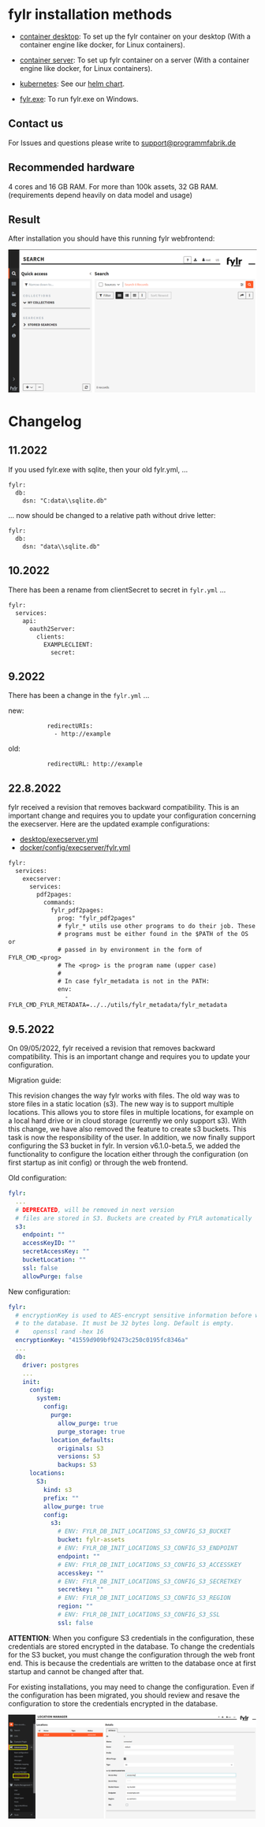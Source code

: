 # fylr installation methods

* [container desktop](desktop/README.md): To set up the fylr container on your desktop (With a container engine like docker, for Linux containers).

* [container server](docker/README.md): To set up fylr container on a server (With a container engine like docker, for Linux containers).

* [kubernetes](https://github.com/programmfabrik/fylr-helm): See our [helm chart](https://github.com/programmfabrik/fylr-helm).

* [fylr.exe](windows/README.md): To run fylr.exe on Windows.

## Contact us

For Issues and questions please write to support@programmfabrik.de

## Recommended hardware

4 cores and 16 GB RAM. For more than 100k assets, 32 GB RAM. (requirements depend heavily on data model and usage)

## Result 

After installation you should have this running fylr webfrontend:

![fylr-preview](assets/fylr-preview.png)

# Changelog

## 11.2022

If you used fylr.exe with sqlite, then your old fylr.yml, ...

```
fylr:
  db:
    dsn: "C:data\\sqlite.db"
```

... now should be changed to a relative path without drive letter:

```
fylr:
  db:
    dsn: "data\\sqlite.db"
```

## 10.2022

There has been a rename from clientSecret to secret in `fylr.yml` ...

```
fylr:
  services:
    api:
      oauth2Server:
        clients:
          EXAMPLECLIENT:
            secret:
```

## 9.2022

There has been a change in the `fylr.yml` ...

new:

```
           redirectURIs:
             - http://example
```

old:

```
           redirectURL: http://example
```

## 22.8.2022

fylr received a revision that removes backward compatibility. This is an important change and requires you to update your configuration concerning the execserver. Here are the updated example configurations:

* [desktop/execserver.yml](desktop/execserver.yml)
* [docker/config/execserver/fylr.yml](docker/config/execserver/fylr.yml)

```
fylr:
  services:
    execserver:
      services:
        pdf2pages:
          commands:
            fylr_pdf2pages:
              prog: "fylr_pdf2pages"
              # fylr_* utils use other programs to do their job. These
              # programs must be either found in the $PATH of the OS or
              # passed in by environment in the form of FYLR_CMD_<prog>
              # The <prog> is the program name (upper case)
              #
              # In case fylr_metadata is not in the PATH:
              env:
                - FYLR_CMD_FYLR_METADATA=../../utils/fylr_metadata/fylr_metadata
```

## 9.5.2022

On 09/05/2022, fylr received a revision that removes backward compatibility. This is an important change and requires you to update your configuration.

Migration guide:

This revision changes the way fylr works with files. The old way was to store files in a static location (s3). The new way is to support multiple locations. This allows you to store files in multiple locations, for example on a local hard drive or in cloud storage (currently we only support s3). With this change, we have also removed the feature to create s3 buckets. This task is now the responsibility of the user. In addition, we now finally support configuring the S3 bucket in fylr. In version v6.1.0-beta.5, we added the functionality to configure the location either through the configuration (on first startup as init config) or through the web frontend.

Old configuration:

```yaml
fylr:
  ...
  # DEPRECATED, will be removed in next version
  # files are stored in S3. Buckets are created by FYLR automatically
  s3:
    endpoint: ""
    accessKeyID: ""
    secretAccessKey: ""
    bucketLocation: ""
    ssl: false
    allowPurge: false
```

New configuration:

```yaml
fylr:
  # encryptionKey is used to AES-encrypt sensitive information before writing it
  # to the database. It must be 32 bytes long. Default is empty.
  #    openssl rand -hex 16
  encryptionKey: "41559d909bf92473c250c0195fc8346a"
  ...
  db:
    driver: postgres
    ...
    init:
      config:
        system:
          config:
            purge:
              allow_purge: true
              purge_storage: true
            location_defaults:
              originals: S3
              versions: S3
              backups: S3
      locations:
        S3:
          kind: s3
          prefix: ""
          allow_purge: true
          config:
            s3:
              # ENV: FYLR_DB_INIT_LOCATIONS_S3_CONFIG_S3_BUCKET
              bucket: fylr-assets
              # ENV: FYLR_DB_INIT_LOCATIONS_S3_CONFIG_S3_ENDPOINT
              endpoint: ""
              # ENV: FYLR_DB_INIT_LOCATIONS_S3_CONFIG_S3_ACCESSKEY
              accesskey: ""
              # ENV: FYLR_DB_INIT_LOCATIONS_S3_CONFIG_S3_SECRETKEY
              secretkey: ""
              # ENV: FYLR_DB_INIT_LOCATIONS_S3_CONFIG_S3_REGION
              region: ""
              # ENV: FYLR_DB_INIT_LOCATIONS_S3_CONFIG_S3_SSL
              ssl: false
```

**ATTENTION**: When you configure S3 credentials in the configuration, these credentials are stored encrypted in the database. To change the credentials for the S3 bucket, you must change the configuration through the web front end. This is because the credentials are written to the database once at first startup and cannot be changed after that.

For existing installations, you may need to change the configuration. Even if the configuration has been migrated, you should review and resave the configuration to store the credentials encrypted in the database.

![Location Manager](docs/storage_location_manager.png)

